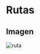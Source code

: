 # Rutas
## Imagen

![ruta](https://user-images.githubusercontent.com/49293335/135554343-2a759bdd-021e-4085-9798-50f793cd6d44.jpg)
